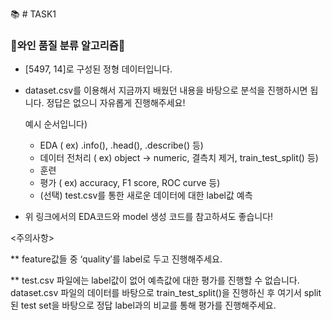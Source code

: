 📚 # TASK1

### 🍷와인 품질 분류 알고리즘🍇

- [5497, 14]로 구성된 정형 데이터입니다.
- dataset.csv를 이용해서 지금까지 배웠던 내용을 바탕으로 분석을 진행하시면 됩니다. 정답은 없으니 자유롭게 진행해주세요!
    
    예시 순서입니다)
    
    - EDA ( ex) .info(), .head(), .describe() 등)
    - 데이터 전처리 ( ex) object → numeric, 결측치 제거, train_test_split() 등)
    - 훈련
    - 평가 ( ex) accuracy, F1 score,  ROC curve 등)
    - (선택) test.csv를 통한 새로운 데이터에 대한 label값 예측
- 위 링크에서의 EDA코드와 model 생성 코드를 참고하셔도 좋습니다!

<주의사항>

** feature값들 중 ‘quality’를 label로 두고 진행해주세요.

** test.csv 파일에는 label값이 없어 예측값에 대한 평가를 진행할 수 없습니다. dataset.csv 파일의 데이터를 바탕으로 train_test_split()을 진행하신 후 여기서 split된 test set을 바탕으로 정답 label과의 비교를 통해 평가를 진행해주세요.
